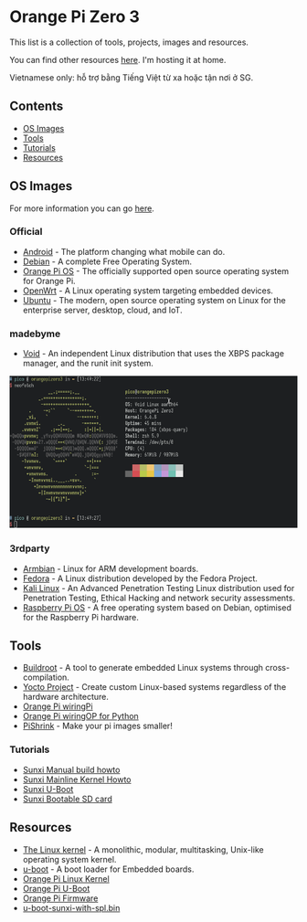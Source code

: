 # Orange Pi Zero 3

This list is a collection of tools, projects, images and resources.

You can find other resources [here](https://file.pico.io.vn/single-board-computer/opi-zero3). I'm hosting it at home.

Vietnamese only: hỗ trợ bằng Tiếng Việt từ xa hoặc tận nơi ở SG.

## Contents

- [OS Images](#os-images)
- [Tools](#tools)
- [Tutorials](#tutorials)
- [Resources](#resources)

## OS Images

For more information you can go [here](https://pico.io.vn/2023/12/27/operating-systems-you-can-run-on-orange-pi-zero-3).

### Official

- [Android](https://drive.google.com/drive/folders/1s3q8Hj07efRS7fXnPivseXK63V_y_EjM?usp=shar) - The platform changing what mobile can do.
- [Debian](https://drive.google.com/drive/folders/1g2o209HE9_28v7wIXdq0tf5jOTTJdpVb?usp=shar) - A complete Free Operating System.
- [Orange Pi OS](https://drive.google.com/drive/folders/1oRNJLAbbvtbAjXdmsokZbYOyzed4HsQm?usp=sharing) - The officially supported open source operating system for Orange Pi.
- [OpenWrt](https://drive.google.com/drive/folders/1IKYEIGmJ-5js7SpndM-pEd7xOs5_e5CA?usp=sharing) - A Linux operating system targeting embedded devices.
- [Ubuntu](https://drive.google.com/drive/folders/1aLTaOlIMdHhwk3oeZY2YPdB9T8U-EAKA?usp=shar) - The modern, open source operating system on Linux for the enterprise server, desktop, cloud, and IoT.

### madebyme

- [Void](/void) - An independent Linux distribution that uses the XBPS package manager, and the runit init system.

![Void Linux on Orange Pi Zero 3 screenshot](/void/void_linux_on_opi_zero3_231228.png)

### 3rdparty

- [Armbian](https://github.com/leeboby/armbian-images) - Linux for ARM development boards.
- [Fedora](https://github.com/lalakii/fedora_39_minimal_orangepizero3) - A Linux distribution developed by the Fedora Project.
- [Kali Linux](https://github.com/leeboby/kali-images) - An Advanced Penetration Testing Linux distribution used for Penetration Testing, Ethical Hacking and network security assessments.
- [Raspberry Pi OS](https://github.com/leeboby/raspberry-pi-os-images) - A free operating system based on Debian, optimised for the Raspberry Pi hardware.

## Tools

- [Buildroot](https://buildroot.org) - A tool to generate embedded Linux systems through cross-compilation.
- [Yocto Project](https://www.yoctoproject.org) - Create custom Linux-based systems regardless of the hardware architecture.
- [Orange Pi wiringPi](https://github.com/orangepi-xunlong/wiringOP)
- [Orange Pi wiringOP for Python](https://github.com/orangepi-xunlong/wiringOP-Python)
- [PiShrink](https://github.com/Drewsif/PiShrink) - Make your pi images smaller!

### Tutorials

- [Sunxi Manual build howto](https://linux-sunxi.org/Manual_build_howto)
- [Sunxi Mainline Kernel Howto](https://linux-sunxi.org/Mainline_Kernel_Howto)
- [Sunxi U-Boot](https://linux-sunxi.org/U-Boot)
- [Sunxi Bootable SD card](https://linux-sunxi.org/Bootable_SD_card)

## Resources

- [The Linux kernel](https://www.kernel.org) - A monolithic, modular, multitasking, Unix-like operating system kernel.
- [u-boot](https://source.denx.de/u-boot/u-boot) - A boot loader for Embedded boards.
- [Orange Pi Linux Kernel](https://github.com/orangepi-xunlong/linux-orangepi)
- [Orange Pi U-Boot](https://github.com/orangepi-xunlong/u-boot-orangepi)
- [Orange Pi Firmware](https://github.com/orangepi-xunlong/firmware)
- [u-boot-sunxi-with-spl.bin](u-boot/u-boot-sunxi-with-spl.bin)